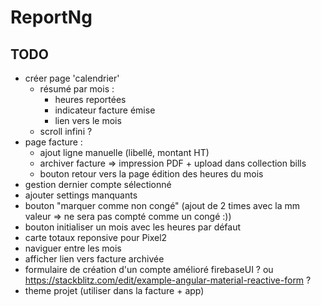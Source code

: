 # ReportNg

## TODO

- créer page 'calendrier'
  - résumé par mois :
    - heures reportées
    - indicateur facture émise
    - lien vers le mois
  - scroll infini ?
- page facture :
  - ajout ligne manuelle (libellé, montant HT)
  - archiver facture => impression PDF + upload dans collection bills
  - bouton retour vers la page édition des heures du mois
- gestion dernier compte sélectionné
- ajouter settings manquants
- bouton "marquer comme non congé" (ajout de 2 times avec la mm valeur => ne sera pas compté comme un congé :))
- bouton initialiser un mois avec les heures par défaut
- carte totaux reponsive pour Pixel2
- naviguer entre les mois
- afficher lien vers facture archivée
- formulaire de création d'un compte amélioré firebaseUI ? ou https://stackblitz.com/edit/example-angular-material-reactive-form ?
- theme projet (utiliser dans la facture + app)
